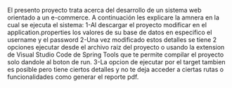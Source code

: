 El presento proyecto trata acerca del desarrollo de un sistema web orientado a un e-commerce.
A continuación les explicare la amnera en la cual se ejecuta el sistema:
   1-Al descargar el proyecto modificar en el application.properties los valores de su base de datos en especifico el username y el password
   2-Una vez modificado estos detalles se tiene 2 opciones ejecutar desde el archivo raiz del proyecto o usando la extension de Visual Studio Code 
   de Spring Tools que te permite compilar el proyecto solo dandole al boton de run.
   3-La opcion de ejecutar por el target tambien es posible pero tiene ciertos detalles y no te deja acceder a ciertas rutas o funcionalidades como
   generar el reporte pdf.

